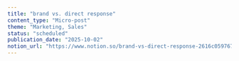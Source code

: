 ```yaml
---
title: "brand vs. direct response"
content_type: "Micro-post"
theme: "Marketing, Sales"
status: "scheduled"
publication_date: "2025-10-02"
notion_url: "https://www.notion.so/brand-vs-direct-response-2616c05976738056875ac28c682f2fa0"
---
```



